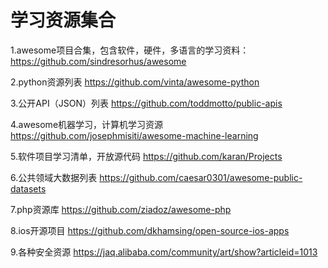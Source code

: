 # 学习资源集合
1.awesome项目合集，包含软件，硬件，多语言的学习资料：
https://github.com/sindresorhus/awesome

2.python资源列表
https://github.com/vinta/awesome-python

3.公开API（JSON）列表
https://github.com/toddmotto/public-apis

4.awesome机器学习，计算机学习资源
https://github.com/josephmisiti/awesome-machine-learning

5.软件项目学习清单，开放源代码
https://github.com/karan/Projects

6.公共领域大数据列表
https://github.com/caesar0301/awesome-public-datasets

7.php资源库
https://github.com/ziadoz/awesome-php

8.ios开源项目
https://github.com/dkhamsing/open-source-ios-apps

9.各种安全资源
https://jaq.alibaba.com/community/art/show?articleid=1013
